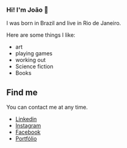 ### Hi! I'm João 👋



I was born in Brazil and live in Rio de Janeiro.

Here are some things I like:

- art 
- playing games 
- working out 
- Science fiction
- Books

## Find me

You can contact me at any time.

- [Linkedin](https://www.linkedin.com/in/joaovicd/) 
- [Instagram](https://www.instagram.com/joovct/?hl=pt-br)
- [Facebook](https://www.facebook.com/joao.diasdacosta.7/) 
- [Portfólio](https://joaovicdias.com/) 



